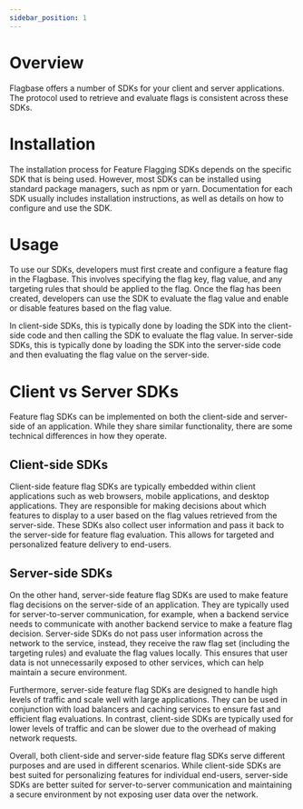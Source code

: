 ```yaml
---
sidebar_position: 1
---
```


# Overview

Flagbase offers a number of SDKs for your client and server applications. The protocol used to retrieve and evaluate flags is consistent across these SDKs. 

# Installation

The installation process for Feature Flagging SDKs depends on the specific SDK that is being used. However, most SDKs can be installed using standard package managers, such as npm or yarn. Documentation for each SDK usually includes installation instructions, as well as details on how to configure and use the SDK.

# Usage

To use our SDKs, developers must first create and configure a feature flag in the Flagbase. This involves specifying the flag key, flag value, and any targeting rules that should be applied to the flag. Once the flag has been created, developers can use the SDK to evaluate the flag value and enable or disable features based on the flag value.

In client-side SDKs, this is typically done by loading the SDK into the client-side code and then calling the SDK to evaluate the flag value. In server-side SDKs, this is typically done by loading the SDK into the server-side code and then evaluating the flag value on the server-side.

# Client vs Server SDKs

Feature flag SDKs can be implemented on both the client-side and server-side of an application. While they share similar functionality, there are some technical differences in how they operate.

## Client-side SDKs
Client-side feature flag SDKs are typically embedded within client applications such as web browsers, mobile applications, and desktop applications. They are responsible for making decisions about which features to display to a user based on the flag values retrieved from the server-side. These SDKs also collect user information and pass it back to the server-side for feature flag evaluation. This allows for targeted and personalized feature delivery to end-users.

## Server-side SDKs
On the other hand, server-side feature flag SDKs are used to make feature flag decisions on the server-side of an application. They are typically used for server-to-server communication, for example, when a backend service needs to communicate with another backend service to make a feature flag decision. Server-side SDKs do not pass user information across the network to the service, instead, they receive the raw flag set (including the targeting rules) and evaluate the flag values locally. This ensures that user data is not unnecessarily exposed to other services, which can help maintain a secure environment.

Furthermore, server-side feature flag SDKs are designed to handle high levels of traffic and scale well with large applications. They can be used in conjunction with load balancers and caching services to ensure fast and efficient flag evaluations. In contrast, client-side SDKs are typically used for lower levels of traffic and can be slower due to the overhead of making network requests.


Overall, both client-side and server-side feature flag SDKs serve different purposes and are used in different scenarios. While client-side SDKs are best suited for personalizing features for individual end-users, server-side SDKs are better suited for server-to-server communication and maintaining a secure environment by not exposing user data over the network.
